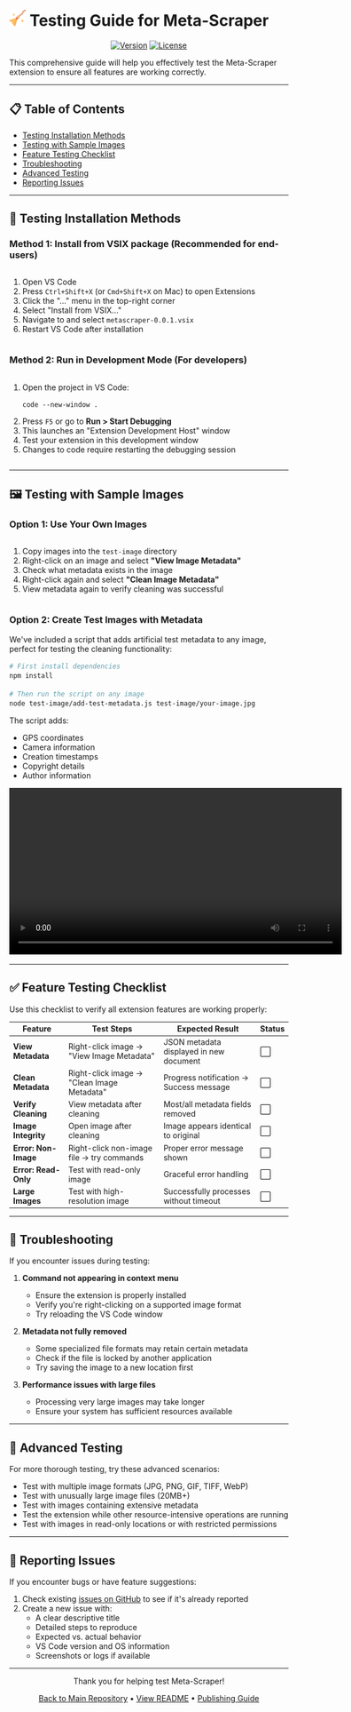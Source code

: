 # <img src="./images/icon.png" alt="Meta-Scraper Logo" width="30"/> Testing Guide for Meta-Scraper

<div align="center">
  
[![Version](https://img.shields.io/badge/version-0.0.1-blue.svg)](https://marketplace.visualstudio.com/items?itemName=natalie-a-1.metascraper)
[![License](https://img.shields.io/badge/license-MIT-green.svg)](LICENSE)

</div>

This comprehensive guide will help you effectively test the Meta-Scraper extension to ensure all features are working correctly.

---

## 📋 Table of Contents

- [Testing Installation Methods](#-testing-installation-methods)
- [Testing with Sample Images](#-testing-with-sample-images)
- [Feature Testing Checklist](#-feature-testing-checklist)
- [Troubleshooting](#-troubleshooting)
- [Advanced Testing](#-advanced-testing)
- [Reporting Issues](#-reporting-issues)

---

## 🚀 Testing Installation Methods

### Method 1: Install from VSIX package (Recommended for end-users)

<div style="display: flex; align-items: top;">
  <div style="flex: 2;">
    <ol>
      <li>Open VS Code</li>
      <li>Press <code>Ctrl+Shift+X</code> (or <code>Cmd+Shift+X</code> on Mac) to open Extensions</li>
      <li>Click the "..." menu in the top-right corner</li>
      <li>Select "Install from VSIX..."</li>
      <li>Navigate to and select <code>metascraper-0.0.1.vsix</code></li>
      <li>Restart VS Code after installation</li>
    </ol>
  </div>
</div>

### Method 2: Run in Development Mode (For developers)

<div style="display: flex; align-items: top;">
  <div style="flex: 2;">
    <ol>
      <li>Open the project in VS Code:
        <pre><code>code --new-window .</code></pre>
      </li>
      <li>Press <code>F5</code> or go to <strong>Run > Start Debugging</strong></li>
      <li>This launches an "Extension Development Host" window</li>
      <li>Test your extension in this development window</li>
      <li>Changes to code require restarting the debugging session</li>
    </ol>
  </div>
</div>

---

## 🖼️ Testing with Sample Images

### Option 1: Use Your Own Images

<div style="display: flex; align-items: center;">
  <div style="flex: 2;">
    <ol>
      <li>Copy images into the <code>test-image</code> directory</li>
      <li>Right-click on an image and select <strong>"View Image Metadata"</strong></li>
      <li>Check what metadata exists in the image</li>
      <li>Right-click again and select <strong>"Clean Image Metadata"</strong></li>
      <li>View metadata again to verify cleaning was successful</li>
    </ol>
  </div>
</div>

### Option 2: Create Test Images with Metadata

We've included a script that adds artificial test metadata to any image, perfect for testing the cleaning functionality:

```bash
# First install dependencies
npm install

# Then run the script on any image
node test-image/add-test-metadata.js test-image/your-image.jpg
```

The script adds:
- GPS coordinates
- Camera information
- Creation timestamps
- Copyright details
- Author information

<div align="center">
  <video src="./images/output.mp4" width="600" controls></video>
</div>

---

## ✅ Feature Testing Checklist

Use this checklist to verify all extension features are working properly:

| Feature | Test Steps | Expected Result | Status |
|---------|------------|-----------------|--------|
| **View Metadata** | Right-click image → "View Image Metadata" | JSON metadata displayed in new document | ⬜ |
| **Clean Metadata** | Right-click image → "Clean Image Metadata" | Progress notification → Success message | ⬜ |
| **Verify Cleaning** | View metadata after cleaning | Most/all metadata fields removed | ⬜ |
| **Image Integrity** | Open image after cleaning | Image appears identical to original | ⬜ |
| **Error: Non-Image** | Right-click non-image file → try commands | Proper error message shown | ⬜ |
| **Error: Read-Only** | Test with read-only image | Graceful error handling | ⬜ |
| **Large Images** | Test with high-resolution image | Successfully processes without timeout | ⬜ |

---

## 🔧 Troubleshooting

If you encounter issues during testing:

1. **Command not appearing in context menu**
   - Ensure the extension is properly installed
   - Verify you're right-clicking on a supported image format
   - Try reloading the VS Code window

2. **Metadata not fully removed**
   - Some specialized file formats may retain certain metadata
   - Check if the file is locked by another application
   - Try saving the image to a new location first

3. **Performance issues with large files**
   - Processing very large images may take longer
   - Ensure your system has sufficient resources available

---

## 🔬 Advanced Testing

For more thorough testing, try these advanced scenarios:

- Test with multiple image formats (JPG, PNG, GIF, TIFF, WebP)
- Test with unusually large image files (20MB+)
- Test with images containing extensive metadata
- Test the extension while other resource-intensive operations are running
- Test with images in read-only locations or with restricted permissions

---

## 📝 Reporting Issues

If you encounter bugs or have feature suggestions:

1. Check existing [issues on GitHub](https://github.com/natalie-a-1/Meta-Scraper/issues) to see if it's already reported
2. Create a new issue with:
   - A clear descriptive title
   - Detailed steps to reproduce
   - Expected vs. actual behavior
   - VS Code version and OS information
   - Screenshots or logs if available

---

<div align="center">
  <p>Thank you for helping test Meta-Scraper!</p>
  <p>
    <a href="https://github.com/natalie-a-1/Meta-Scraper">Back to Main Repository</a> •
    <a href="README.md">View README</a> •
    <a href="PUBLISHING.md">Publishing Guide</a>
  </p>
</div> 